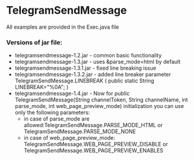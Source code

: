 # TelegramSendMessage
All examples are provided in the Exec.java file

### Versions of jar file:
* telegramsendmessage-1.2.jar - common basic functionality
* telegramsendmessage-1.3.jar - uses &parse_mode=html by default
* telegramsendmessage-1.3.1.jar - fixed line breaking issue
* telegramsendmessage-1.3.2.jar - added line breaker parameter TelegramSendMessage.LINEBREAK (	public static String LINEBREAK="%0A"; )
* telegramsendmessage-1.4.jar - Now for public TelegramSendMessage(String channelToken, String channelName, int parse_mode, int web_page_preview_mode) initialization you can use only the following parameters:
  * in case of parse_mode are allowed:TelegramSendMessage.PARSE_MODE_HTML or TelegramSendMessage.PARSE_MODE_NONE
  * in case of web_page_preview_mode: TelegramSendMessage.WEB_PAGE_PREVIEW_DISABLE or TelegramSendMessage.WEB_PAGE_PREVIEW_ENABLES
					